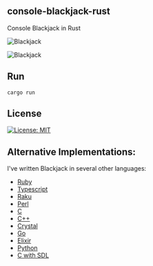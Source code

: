 ## console-blackjack-rust

Console Blackjack in Rust

![Blackjack](https://raw.githubusercontent.com/gdonald/console-blackjack-rust/master/ss1.png)

![Blackjack](https://raw.githubusercontent.com/gdonald/console-blackjack-rust/master/ss2.png)

## Run

    cargo run

## License

[![License: MIT](https://img.shields.io/badge/License-MIT-yellow.svg)](https://opensource.org/licenses/MIT)

## Alternative Implementations:

I've written Blackjack in several other languages:

- [Ruby](https://github.com/gdonald/console-blackjack-ruby)
- [Typescript](https://github.com/gdonald/blackjack-js)
- [Raku](https://github.com/gdonald/Console-Blackjack)
- [Perl](https://github.com/gdonald/console-blackjack-perl)
- [C](https://github.com/gdonald/blackjack-c)
- [C++](https://github.com/gdonald/blackjack-cpp)
- [Crystal](https://github.com/gdonald/blackjack-cr)
- [Go](https://github.com/gdonald/blackjack-go)
- [Elixir](https://github.com/gdonald/blackjack-ex)
- [Python](https://github.com/gdonald/blackjack-py)
- [C with SDL](https://github.com/gdonald/blackjack-c-sdl)

